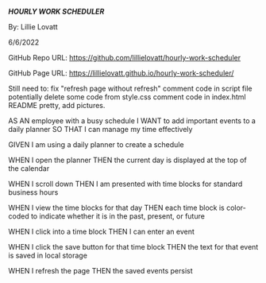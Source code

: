 ***HOURLY WORK SCHEDULER***

By: Lillie Lovatt

6/6/2022

GitHub Repo URL: https://github.com/lillielovatt/hourly-work-scheduler

GitHub Page URL: https://lillielovatt.github.io/hourly-work-scheduler/


Still need to: fix "refresh page without refresh"
comment code in script file
potentially delete some code from style.css
comment code in index.html
README pretty, add pictures.






AS AN employee with a busy schedule
I WANT to add important events to a daily planner
SO THAT I can manage my time effectively


GIVEN I am using a daily planner to create a schedule

WHEN I open the planner
THEN the current day is displayed at the top of the calendar

WHEN I scroll down
THEN I am presented with time blocks for standard business hours

WHEN I view the time blocks for that day
THEN each time block is color-coded to indicate whether it is in the past, present, or future

WHEN I click into a time block
THEN I can enter an event

WHEN I click the save button for that time block
THEN the text for that event is saved in local storage

WHEN I refresh the page
THEN the saved events persist

